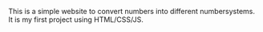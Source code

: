 This is a simple website to convert numbers into different numbersystems. It is my first project using HTML/CSS/JS.
